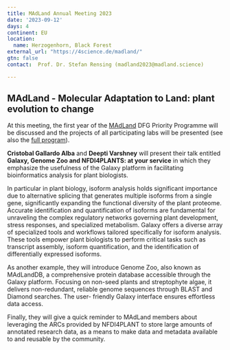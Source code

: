 ```yaml
---
title: MAdLand Annual Meeting 2023
date: '2023-09-12'
days: 4
continent: EU
location:
  name: Herzogenhorn, Black Forest
external_url: "https://4science.de/madland/"
gtn: false
contact:  Prof. Dr. Stefan Rensing (madland2023@madland.science)

---
```


## MAdLand - Molecular Adaptation to Land: plant evolution to change

At this meeting, the first year of the [MAdLand](https://madland.science/) DFG Priority Programme will be discussed and the projects of all participating labs will be presented (see also the [full program](https://4science.de/madland/Program.php)).

**Cristobal Gallardo Alba** and **Deepti Varshney** will present their talk entitled **Galaxy, Genome Zoo and NFDI4PLANTS: at your service** in which they emphasize the usefulness of the Galaxy platform in facilitating bioinformatics analysis for plant biologists.

In particular in plant biology, isoform analysis holds significant importance due to alternative splicing
that generates multiple isoforms from a single gene, significantly expanding the functional diversity of
the plant proteome. Accurate identification and quantification of isoforms are fundamental for unraveling
the complex regulatory networks governing plant development, stress responses, and specialized
metabolism. Galaxy offers a diverse array of specialized tools and workflows tailored specifically for
isoform analysis. These tools empower plant biologists to perform critical tasks such as transcript
assembly, isoform quantification, and the identification of differentially expressed isoforms.

As another example, they will introduce Genome Zoo, also known as MAdLandDB, a comprehensive protein
database accessible through the Galaxy platform. Focusing on non-seed plants and streptophyte algae,
it delivers non-redundant, reliable genome sequences through BLAST and Diamond searches. The user-
friendly Galaxy interface ensures effortless data access.

Finally, they will give a quick reminder to MAdLand members about leveraging the ARCs provided by
NFDI4PLANT to store large amounts of annotated research data, as a means to make data and metadata
available to and reusable by the community.

